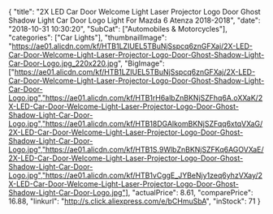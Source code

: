 {
	"title": "2X LED Car Door Welcome Light Laser Projector Logo Door Ghost Shadow Light Car Door Logo Light For Mazda 6 Atenza 2018-2018",
	"date": "2018-10-31 10:30:20",
	"SubCat": ["Automobiles & Motorcycles"],
	"categories": ["Car Lights"],
	"thumbnailImage": "https://ae01.alicdn.com/kf/HTB1LZIUEL5TBuNjSspcq6znGFXaj/2X-LED-Car-Door-Welcome-Light-Laser-Projector-Logo-Door-Ghost-Shadow-Light-Car-Door-Logo.jpg_220x220.jpg",
	"BigImage": ["https://ae01.alicdn.com/kf/HTB1LZIUEL5TBuNjSspcq6znGFXaj/2X-LED-Car-Door-Welcome-Light-Laser-Projector-Logo-Door-Ghost-Shadow-Light-Car-Door-Logo.jpg","https://ae01.alicdn.com/kf/HTB1rH6albZnBKNjSZFhq6A.oXXaK/2X-LED-Car-Door-Welcome-Light-Laser-Projector-Logo-Door-Ghost-Shadow-Light-Car-Door-Logo.jpg","https://ae01.alicdn.com/kf/HTB18DGAlkomBKNjSZFqq6xtqVXaG/2X-LED-Car-Door-Welcome-Light-Laser-Projector-Logo-Door-Ghost-Shadow-Light-Car-Door-Logo.jpg","https://ae01.alicdn.com/kf/HTB1S.9WlbZnBKNjSZFKq6AGOVXaE/2X-LED-Car-Door-Welcome-Light-Laser-Projector-Logo-Door-Ghost-Shadow-Light-Car-Door-Logo.jpg","https://ae01.alicdn.com/kf/HTB1vCggE_JYBeNjy1zeq6yhzVXay/2X-LED-Car-Door-Welcome-Light-Laser-Projector-Logo-Door-Ghost-Shadow-Light-Car-Door-Logo.jpg"],
	"actualPrice": 8.61,
	"comparePrice": 16.88,
	"linkurl": "http://s.click.aliexpress.com/e/bCHmuSbA",
	"inStock": 71
}
